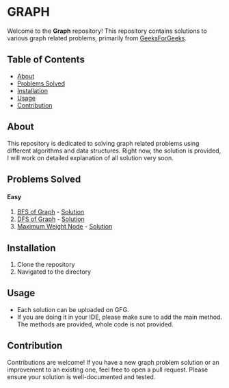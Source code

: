 # GRAPH
Welcome to the **Graph** repository! This repository contains solutions to various graph related problems, primarily from [GeeksForGeeks](https://geeksforgeeks.org).

## Table of Contents

- [About](#about)
- [Problems Solved](#problems-solved)
- [Installation](#installation)
- [Usage](#usage)
- [Contribution](#contribution)

## About
This repository is dedicated to solving graph related problems using different algorithms and data structures. Right now, the solution is provided, I will work on detailed explanation of all solution very soon.

## Problems Solved

#### Easy

1. [BFS of Graph](https://www.geeksforgeeks.org/problems/bfs-traversal-of-graph/1) - [Solution](./BFSofGraph.java)
2. [DFS of Graph](https://www.geeksforgeeks.org/problems/depth-first-traversal-for-a-graph/1) - [Solution](./DFSofGraph.java)
3. [Maximum Weight Node](https://www.geeksforgeeks.org/problems/maximum-weight-node--170645/1) - [Solution](./MaximumWeightNode.java)

## Installation
1. Clone the repository
2. Navigated to the directory

## Usage
- Each solution can be uploaded on GFG.
- If you are doing it in your IDE, please make sure to add the main method. The methods are provided, whole code is not provided.

## Contribution
Contributions are welcome! If you have a new graph problem solution or an improvement to an existing one, feel free to open a pull request. Please ensure your solution is well-documented and tested.
